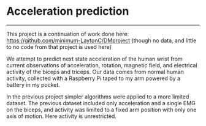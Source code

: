 # Acceleration prediction
----
This project is a continuation of work done here: https://github.com/minimum-LaytonC/DMproject
(though no data, and little to no code from that project is used here)

We attempt to predict next state acceleration of the human wrist from current observations of acceleration, rotation, magnetic field, and electrical activity of the biceps and triceps. Our data comes from normal human activity, collected with a Raspberry Pi taped to my arm powered by a battery in my pocket.

In the previous project simpler algorithms were applied to a more limited dataset. The previous dataset included only acceleration and a single EMG on the biceps, and activity was limited to a fixed arm position with only one axis of motion. Here activity is unrestricted.

